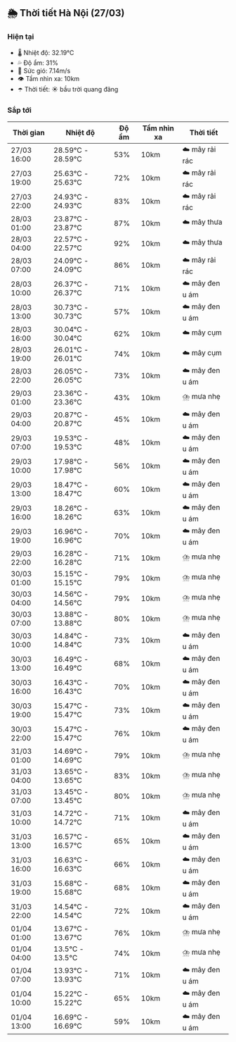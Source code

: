 ## 🌦️ Thời tiết Hà Nội (27/03)

### Hiện tại

- 🌡️ Nhiệt độ: 32.19℃
- 💦 Độ ẩm: 31%
- 💨 Sức gió: 7.14m/s
- 👁️ Tầm nhìn xa: 10km
- ☂️ Thời tiết: ☀️ bầu trời quang đãng

### Sắp tới

| Thời gian | Nhiệt độ | Độ ẩm | Tầm nhìn xa | Thời tiết |
| --- | --- | --- | --- | --- |
| 27/03 16:00 | 28.59℃ - 28.59℃ | 53% | 10km | ☁️ mây rải rác |
| 27/03 19:00 | 25.63℃ - 25.63℃ | 72% | 10km | ☁️ mây rải rác |
| 27/03 22:00 | 24.93℃ - 24.93℃ | 83% | 10km | ☁️ mây rải rác |
| 28/03 01:00 | 23.87℃ - 23.87℃ | 87% | 10km | ☁️ mây thưa |
| 28/03 04:00 | 22.57℃ - 22.57℃ | 92% | 10km | ☁️ mây thưa |
| 28/03 07:00 | 24.09℃ - 24.09℃ | 86% | 10km | ☁️ mây rải rác |
| 28/03 10:00 | 26.37℃ - 26.37℃ | 71% | 10km | ☁️ mây đen u ám |
| 28/03 13:00 | 30.73℃ - 30.73℃ | 57% | 10km | ☁️ mây đen u ám |
| 28/03 16:00 | 30.04℃ - 30.04℃ | 62% | 10km | ☁️ mây cụm |
| 28/03 19:00 | 26.01℃ - 26.01℃ | 74% | 10km | ☁️ mây cụm |
| 28/03 22:00 | 26.05℃ - 26.05℃ | 73% | 10km | ☁️ mây đen u ám |
| 29/03 01:00 | 23.36℃ - 23.36℃ | 43% | 10km | ⛈️ mưa nhẹ |
| 29/03 04:00 | 20.87℃ - 20.87℃ | 45% | 10km | ☁️ mây đen u ám |
| 29/03 07:00 | 19.53℃ - 19.53℃ | 48% | 10km | ☁️ mây đen u ám |
| 29/03 10:00 | 17.98℃ - 17.98℃ | 56% | 10km | ☁️ mây đen u ám |
| 29/03 13:00 | 18.47℃ - 18.47℃ | 60% | 10km | ☁️ mây đen u ám |
| 29/03 16:00 | 18.26℃ - 18.26℃ | 63% | 10km | ☁️ mây đen u ám |
| 29/03 19:00 | 16.96℃ - 16.96℃ | 70% | 10km | ☁️ mây đen u ám |
| 29/03 22:00 | 16.28℃ - 16.28℃ | 71% | 10km | ⛈️ mưa nhẹ |
| 30/03 01:00 | 15.15℃ - 15.15℃ | 79% | 10km | ⛈️ mưa nhẹ |
| 30/03 04:00 | 14.56℃ - 14.56℃ | 79% | 10km | ⛈️ mưa nhẹ |
| 30/03 07:00 | 13.88℃ - 13.88℃ | 80% | 10km | ⛈️ mưa nhẹ |
| 30/03 10:00 | 14.84℃ - 14.84℃ | 73% | 10km | ☁️ mây đen u ám |
| 30/03 13:00 | 16.49℃ - 16.49℃ | 68% | 10km | ☁️ mây đen u ám |
| 30/03 16:00 | 16.43℃ - 16.43℃ | 70% | 10km | ☁️ mây đen u ám |
| 30/03 19:00 | 15.47℃ - 15.47℃ | 73% | 10km | ☁️ mây đen u ám |
| 30/03 22:00 | 15.47℃ - 15.47℃ | 76% | 10km | ☁️ mây đen u ám |
| 31/03 01:00 | 14.69℃ - 14.69℃ | 79% | 10km | ⛈️ mưa nhẹ |
| 31/03 04:00 | 13.65℃ - 13.65℃ | 83% | 10km | ⛈️ mưa nhẹ |
| 31/03 07:00 | 13.45℃ - 13.45℃ | 80% | 10km | ⛈️ mưa nhẹ |
| 31/03 10:00 | 14.72℃ - 14.72℃ | 71% | 10km | ☁️ mây đen u ám |
| 31/03 13:00 | 16.57℃ - 16.57℃ | 65% | 10km | ☁️ mây đen u ám |
| 31/03 16:00 | 16.63℃ - 16.63℃ | 66% | 10km | ☁️ mây đen u ám |
| 31/03 19:00 | 15.68℃ - 15.68℃ | 68% | 10km | ☁️ mây đen u ám |
| 31/03 22:00 | 14.54℃ - 14.54℃ | 72% | 10km | ☁️ mây đen u ám |
| 01/04 01:00 | 13.67℃ - 13.67℃ | 76% | 10km | ⛈️ mưa nhẹ |
| 01/04 04:00 | 13.5℃ - 13.5℃ | 74% | 10km | ⛈️ mưa nhẹ |
| 01/04 07:00 | 13.93℃ - 13.93℃ | 71% | 10km | ☁️ mây đen u ám |
| 01/04 10:00 | 15.22℃ - 15.22℃ | 65% | 10km | ☁️ mây đen u ám |
| 01/04 13:00 | 16.69℃ - 16.69℃ | 59% | 10km | ☁️ mây đen u ám |
